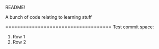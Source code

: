 README!

A bunch of code relating to learning stuff

====================================
Test commit space:
1) Row 1
2) Row 2

